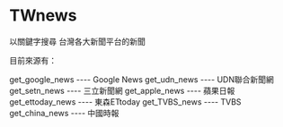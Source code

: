 # TWnews
以關鍵字搜尋 台灣各大新聞平台的新聞

目前來源有：

get_google_news   ---- Google News
get_udn_news      ---- UDN聯合新聞網
get_setn_news     ---- 三立新聞網
get_apple_news    ---- 蘋果日報
get_ettoday_news  ---- 東森ETtoday
get_TVBS_news     ---- TVBS
get_china_news    ---- 中國時報
